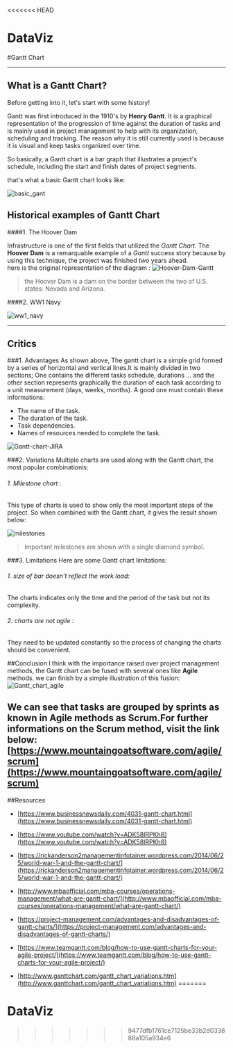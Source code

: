 <<<<<<< HEAD
# DataViz

#Gantt Chart

----
## What is a Gantt Chart?

Before getting into it, let's start with some history!

Gantt was first introduced in the 1910's by **Henry Gantt**. It is a graphical representation of the progression of time against the duration of tasks and is mainly used in project management to help with its organization, scheduling and tracking. The reason why it is still currently used is because it is visual and keep tasks organized over time.

So basically, a Gantt chart is a bar graph that illustrates a project's schedule, including the start and finish dates of project segments.

that's what a basic Gantt chart looks like:

![basic_gant](http://https://github.com/ikbale/DataViz/tree/master#dataviz/img/basic_gant.png)

## Historical examples of Gantt Chart

####1. The Hoover Dam

Infrastructure is one of the first fields that utilized the *Gantt Chart*. The **Hoover Dam** is a 
remarquable example of a *Gantt* success story because by using this technique, the project was finished *two* years ahead.  
here is the original representation of the diagram :
![Hoover-Dam-Gantt](http://https://github.com/ikbale/DataViz/tree/master#dataviz/img/Hoover-Dam-Gantt.jpg)


> the Hoover Dam is a dam on the border between the two of U.S. states: Nevada and Arizona.

####2. WW1 Navy

![ww1_navy](http://https://github.com/ikbale/DataViz/tree/master#dataviz/img/ww1_navy.png)

----
## Critics

###1. Advantages
As shown above, The gantt chart is a simple grid formed by a series of horizontal and vertical lines.It is mainly divided in two sections; One contains the different tasks schedule, durations ... and the other section represents graphically the duration of each task according to a unit measurement (days, weeks, months). A good one must contain these informations: 

* The name of the task.
* The duration of the task.
* Task dependencies.
* Names of resources needed to complete the task.

![Gantt-chart-JIRA](http://https://github.com/ikbale/DataViz/tree/master#dataviz/img/Gantt-chart-JIRA.png)

###2. Variations
Multiple charts are used along with the Gantt chart, the most popular combinationis:

###### 1. Milestone chart : 
This type of charts is used to show only the most important steps of the project. So when combined with the Gantt chart, it gives the result shown below:

![milestones](http://https://github.com/ikbale/DataViz/tree/master#dataviz/img/milestones.png)

> Important milestones are shown with a single diamond symbol.

###3. Limitations
Here are some Gantt chart limitations:

###### 1. size of bar doesn't reflect the work load:
The charts indicates only the time and the period of the task but not its complexity.

###### 2. charts are not agile :
They need to be updated constantly so the process of changing the charts should be convenient.


##Conclusion
I think with the importance raised over project management methods, the Gantt chart can be fused with several ones like **Agile** methods. we can finish by a simple illustration of this fusion:
![Gantt_chart_agile](http://https://github.com/ikbale/DataViz/tree/master#dataviz/img/Gantt_chart_agile.png)

We can see that tasks are grouped by sprints as known in Agile methods as **Scrum**.For further informations on the Scrum method, visit the link below:
[https://www.mountaingoatsoftware.com/agile/scrum](https://www.mountaingoatsoftware.com/agile/scrum)
----
##Resources
* [https://www.businessnewsdaily.com/4031-gantt-chart.html](https://www.businessnewsdaily.com/4031-gantt-chart.html)
* [https://www.youtube.com/watch?v=ADK58IRPKh8](https://www.youtube.com/watch?v=ADK58IRPKh8)

* [https://rickanderson2managementinfotainer.wordpress.com/2014/06/25/world-war-1-and-the-gantt-chart/](https://rickanderson2managementinfotainer.wordpress.com/2014/06/25/world-war-1-and-the-gantt-chart/)
* [http://www.mbaofficial.com/mba-courses/operations-management/what-are-gantt-chart/](http://www.mbaofficial.com/mba-courses/operations-management/what-are-gantt-chart/)
* [https://project-management.com/advantages-and-disadvantages-of-gantt-charts/](https://project-management.com/advantages-and-disadvantages-of-gantt-charts/)
* [https://www.teamgantt.com/blog/how-to-use-gantt-charts-for-your-agile-project/](https://www.teamgantt.com/blog/how-to-use-gantt-charts-for-your-agile-project/)
* [http://www.ganttchart.com/gantt_chart_variations.htm](http://www.ganttchart.com/gantt_chart_variations.htm)
=======
# DataViz
>>>>>>> 9477dfb1761ce7125be33b2d033888a105a934e6
